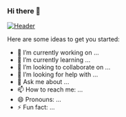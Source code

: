 ### Hi there 👋

[![Header](https://raw.githubusercontent.com/MartinHeinz/<OWNER>/<OWNER>/readme_header.png "Header")](https://makkianjum.herokuapp.com/)

Here are some ideas to get you started:

- 🔭 I’m currently working on ...
- 🌱 I’m currently learning ...
- 👯 I’m looking to collaborate on ...
- 🤔 I’m looking for help with ...
- 💬 Ask me about ...
- 📫 How to reach me: ...
- 😄 Pronouns: ...
- ⚡ Fun fact: ...
